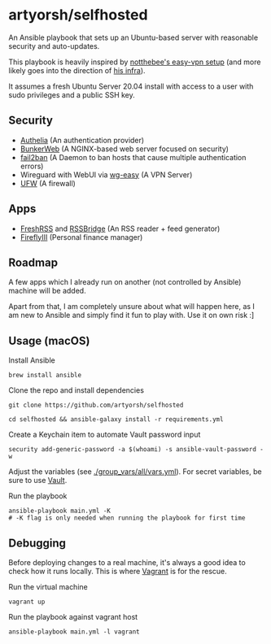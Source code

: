 # artyorsh/selfhosted

An Ansible playbook that sets up an Ubuntu-based server with reasonable security and auto-updates.

This playbook is heavily inspired by [notthebee's easy-vpn setup](https://github.com/notthebee/ansible-easy-vpn) (and more likely goes into the direction of [his infra](https://github.com/notthebee/infra)).

It assumes a fresh Ubuntu Server 20.04 install with access to a user with sudo privileges and a public SSH key.

## Security

- [Authelia](https://hub.docker.com/r/authelia/authelia) (An authentication provider)
- [BunkerWeb](https://github.com/bunkerity/bunkerweb) (A NGINX-based web server focused on security)
- [fail2ban](https://github.com/fail2ban/fail2ban) (A Daemon to ban hosts that cause multiple authentication errors)
- Wireguard with WebUI via [wg-easy](https://github.com/WeeJeWel/wg-easy) (A VPN Server)
- [UFW](https://help.ubuntu.com/community/UFW) (A firewall)

## Apps

- [FreshRSS](https://github.com/FreshRSS/FreshRSS) and [RSSBridge](https://github.com/RSS-Bridge/rss-bridge) (An RSS reader + feed generator)
- [FireflyIII](https://github.com/firefly-iii/firefly-iii) (Personal finance manager)

## Roadmap

A few apps which I already run on another (not controlled by Ansible) machine will be added.

Apart from that, I am completely unsure about what will happen here, as I am new to Ansible and simply find it fun to play with. Use it on own risk :]

## Usage (macOS)

Install Ansible
```
brew install ansible
```

Clone the repo and install dependencies
```
git clone https://github.com/artyorsh/selfhosted
```

```
cd selfhosted && ansible-galaxy install -r requirements.yml
```

Create a Keychain item to automate Vault password input
```
security add-generic-password -a $(whoami) -s ansible-vault-password -w
```

Adjust the variables (see [./group_vars/all/vars.yml](https://github.com/artyorsh/selfhosted/blob/main/group_vars/all/vars.yml)).
For secret variables, be sure to use [Vault](https://docs.ansible.com/ansible/latest/user_guide/vault.html#creating-encrypted-files).

Run the playbook
```
ansible-playbook main.yml -K
# -K flag is only needed when running the playbook for first time
```

## Debugging

Before deploying changes to a real machine, it's always a good idea to check how it runs locally. This is where [Vagrant](https://www.vagrantup.com) is for the rescue.

Run the virtual machine
```
vagrant up
```

Run the playbook against vagrant host
```
ansible-playbook main.yml -l vagrant
```
